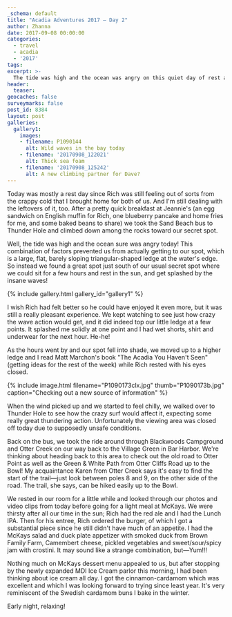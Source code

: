 ```yaml
---
_schema: default
title: "Acadia Adventures 2017 – Day 2"
author: Zhanna
date: 2017-09-08 00:00:00
categories:
  - travel
  - acadia
  - '2017'
tags:
excerpt: >-
  The tide was high and the ocean was angry on this quiet day of rest and light exploration.
header:
  teaser:
geocaches: false
surveymarks: false
post_id: 8384
layout: post
galleries:
  gallery1:
    images:
    - filename: P1090144
      alt: Wild waves in the bay today
    - filename: '20170908_122021'
      alt: Thick sea foam
    - filename: '20170908_125242'
      alt: A new climbing partner for Dave?
---
```


Today was mostly a rest day since Rich was still feeling out of sorts from the crappy cold that I brought home for both of us.  And I'm still dealing with the leftovers of it, too.  After a pretty quick breakfast at Jeannie's (an egg sandwich on English muffin for Rich, one blueberry pancake and home fries for me, and some baked beans to share) we took the Sand Beach bus to Thunder Hole and climbed down among the rocks toward our secret spot. 

Well, the tide was high and the ocean sure was angry today! This combination of factors prevented us from actually getting to our spot, which is a large, flat, barely sloping triangular-shaped ledge at the water's edge. So instead we found a great spot just south of our usual secret spot where we could sit for a few hours and rest in the sun, and get splashed by the insane waves! 

{% include gallery.html gallery_id="gallery1" %}

I wish Rich had felt better so he could have enjoyed it even more, but it was still a really pleasant experience. We kept watching to see just how crazy the wave action would get, and it did indeed top our little ledge at a few points. It splashed me solidly at one point and I had wet shorts, shirt and underwear for the next hour. He-he!

As the hours went by and our spot fell into shade, we moved up to a higher ledge and I read Matt Marchon's book "The Acadia You Haven't Seen" (getting ideas for the rest of the week) while Rich rested with his eyes closed. 

{% include image.html filename="P1090173clx.jpg" thumb="P1090173b.jpg" caption="Checking out a new source of information" %}

When the wind picked up and we started to feel chilly, we walked over to Thunder Hole to see how the crazy surf would affect it, expecting some really great thundering action. Unfortunately the viewing area was closed off today due to supposedly unsafe conditions. 

Back on the bus, we took the ride around through Blackwoods Campground and Otter Creek on our way back to the Village Green in Bar Harbor. We're thinking about heading back to this area to check out the old road to Otter Point as well as the Green & White Path from Otter Cliffs Road up to the Bowl! My acquaintance Karen from Otter Creek says it's easy to find the start of the trail—just look between poles 8 and 9, on the other side of the road. The trail, she says, can be hiked easily up to the Bowl. 

We rested in our room for a little while and looked through our photos and video clips from today before going for a light meal at McKays. We were thirsty after all our time in the sun; Rich had the red ale and I had the Lunch IPA. Then for his entree, Rich ordered the burger, of which I got a substantial piece since he still didn't have much of an appetite. I had the McKays salad and duck plate appetizer with smoked duck from Brown Family Farm, Camembert cheese, pickled vegetables and sweet/sour/spicy jam with crostini. It may sound like a strange combination, but—Yum!!! 

Nothing much on McKays dessert menu appealed to us, but after stopping by the newly expanded MDI Ice Cream parlor this morning, I had been thinking about ice cream all day. I got the cinnamon-cardamom which was excellent and which I was looking forward to trying since least year. It's very reminiscent of the Swedish cardamom buns I bake in the winter.

Early night, relaxing!
